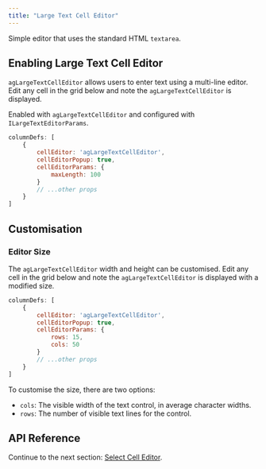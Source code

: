 ```yaml
---
title: "Large Text Cell Editor"
---
```


Simple editor that uses the standard HTML `textarea`.

## Enabling Large Text Cell Editor

`agLargeTextCellEditor` allows users to enter text using a multi-line editor. Edit any cell in the grid below and note the `agLargeTextCellEditor` is displayed.

<grid-example title='Large Text Editor' name='large-text-editor' type='generated' options='{ "modules": ["clientside"] }'></grid-example>

Enabled with `agLargeTextCellEditor` and configured with `ILargeTextEditorParams`.

```js
columnDefs: [
    {
        cellEditor: 'agLargeTextCellEditor',
        cellEditorPopup: true,
        cellEditorParams: {
            maxLength: 100
        }
        // ...other props
    }
]
```

## Customisation

### Editor Size

The `agLargeTextCellEditor` width and height can be customised. Edit any cell in the grid below and note the `agLargeTextCellEditor` is displayed with a modified size.

<grid-example title='Large Text Editor Cols and Rows' name='large-text-editor-cols-rows' type='generated' options='{ "modules": ["clientside"] }'></grid-example>

```js
columnDefs: [
    {
        cellEditor: 'agLargeTextCellEditor',
        cellEditorPopup: true,
        cellEditorParams: {
            rows: 15,
            cols: 50
        }
        // ...other props
    }
]
```

To customise the size, there are two options:

- `cols`: The visible width of the text control, in average character widths.
- `rows`: The number of visible text lines for the control.

## API Reference

<interface-documentation interfaceName='ILargeTextEditorParams' names='["maxLength","rows","cols"]'></interface-documentation>


Continue to the next section: [Select Cell Editor](../provided-cell-editors-select/).
